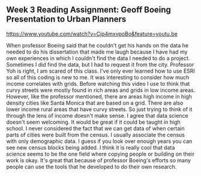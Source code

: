 ## Week 3 Reading Assignment: Geoff Boeing Presentation to Urban Planners
https://www.youtube.com/watch?v=Cjp4mxvpoBo&feature=youtu.be

When professor Boeing said that he couldn't get his hands on the data he needed to do his dissertation that made me laugh because I have had my own experiences in which I couldn't find the data I needed to do a project. Sometimes I did find the data, but I had to request it from the city. Professor Yoh is right, I am scared of this class. I've only ever learned how to use ESRI so all of this coding is new to me. It was interesting to consider how much income correlates with grids. Before watching this video I use to think that curvy streets were mostly found in rich areas and grids in low income areas. However, like the professor mentioned, there are areas high income in high density cities like Santa Monica that are based on a grid. There are also lower income rural areas that have curvy streets. So just trying to think of it through the lens of income doesn't make sense. I agree that data science doesn't seem welcoming. It would be great if it could be taught in high school. I never considered the fact that we can get data of when certain parts of cities were built from the census. I usually associate the census with only demographic data. I guess if you look over enough years you can see new census blocks being added. I think it is really cool that data science seems to be the one field where copying people or building on their work is okay. It's great that because of professor Boeing's efforts so many people can use the tools that he developed to do their own research. 
